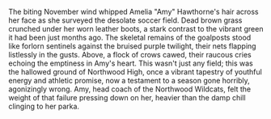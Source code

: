 The biting November wind whipped Amelia "Amy" Hawthorne's hair across her face as she surveyed the desolate soccer field.  Dead brown grass crunched under her worn leather boots, a stark contrast to the vibrant green it had been just months ago.  The skeletal remains of the goalposts stood like forlorn sentinels against the bruised purple twilight, their nets flapping listlessly in the gusts.  Above, a flock of crows cawed, their raucous cries echoing the emptiness in Amy's heart.  This wasn't just any field; this was the hallowed ground of Northwood High, once a vibrant tapestry of youthful energy and athletic promise, now a testament to a season gone horribly, agonizingly wrong.  Amy, head coach of the Northwood Wildcats, felt the weight of that failure pressing down on her, heavier than the damp chill clinging to her parka.
